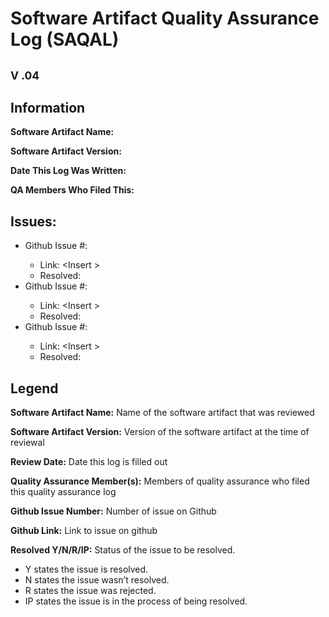 # **Software Artifact Quality Assurance Log (SAQAL)**
## <sub>V .04</sub>
## Information
  **Software Artifact Name:** <Insert Name Here>
  
  **Software Artifact Version:** <Insert Version Here>
  
  **Date This Log Was Written:** <Insert Date Here>
  
  **QA Members Who Filed This:** <Insert Names Here>

## **Issues:**
  - Github Issue #: <Insert Number>
    - Link: <Insert [<Issue Name>](<Link to Issue>)>
    - Resolved: <Insert Resolution>
  - Github Issue #: <Insert Number>
    - Link: <Insert [<Issue Name>](<Link to Issue>)>
    - Resolved: <Insert Resolution>
  - Github Issue #: <Insert Number>
    - Link: <Insert [<Issue Name>](<Link to Issue>)>
    - Resolved: <Insert Resolution>

## **Legend**
  **Software Artifact Name:** Name of the software artifact that was reviewed
  
  **Software Artifact Version:** Version of the software artifact at the time of reviewal
  
  **Review Date:** Date this log is filled out
  
  **Quality Assurance Member(s):** Members of quality assurance who filed this quality assurance log
  
  **Github Issue Number:** Number of issue on Github
  
  **Github Link:** Link to issue on github
  
  **Resolved Y/N/R/IP:** Status of the issue to be resolved. 
  - Y states the issue is resolved.
  - N states the issue wasn’t resolved.
  - R states the issue was rejected.
  - IP states the issue is in the process of being resolved.
